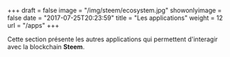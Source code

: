 +++
draft = false
image = "/img/steem/ecosystem.jpg"
showonlyimage = false
date = "2017-07-25T20:23:59"
title = "Les applications"
weight = 12
url = "/apps"
+++

Cette section présente les autres applications qui permettent d'interagir avec la blockchain **Steem**.
<!--more-->
